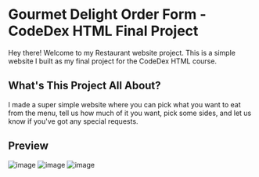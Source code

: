 # Gourmet Delight Order Form - CodeDex HTML Final Project

Hey there! Welcome to my Restaurant website project. This is a simple website I built as my final project for the CodeDex HTML course.

## What's This Project All About?

I made a super simple website where you can pick what you want to eat from the menu, tell us how much of it you want, pick some sides, and let us know if you've got any special requests.

## Preview
![image]([https://github.com/user-attachments/assets/669838f0-d05d-410a-b35c-d2db76e9d9b4](https://media.discordapp.net/attachments/1151024342776430592/1265777379838791794/image.png?ex=66a2be8c&is=66a16d0c&hm=3226ff0df02f0502e599c3077d64894271b574f89815e9287a430a3a414f695e&=&format=webp&quality=lossless&width=412&height=228))
![image]([https://github.com/user-attachments/assets/32401631-82f8-4b95-afa5-72d9c1c8e3c8](https://media.discordapp.net/attachments/1151024342776430592/1265777422192738357/image.png?ex=66a2be96&is=66a16d16&hm=ab2a178a9998da8c8c55d14ffdf6d4202a91b83b2a704aab17dd0bc6aa7287a7&=&format=webp&quality=lossless&width=1110&height=655))
![image]([https://github.com/user-attachments/assets/42c611fe-2ee6-4a81-b993-1e375fd231b0](https://media.discordapp.net/attachments/1151024342776430592/1265777541449515099/image.png?ex=66a2beb2&is=66a16d32&hm=8e14211e40ae0490ee51512d2ba85f88e5d01c66493d4402e3de42582ec0d349&=&format=webp&quality=lossless&width=1139&height=655))



